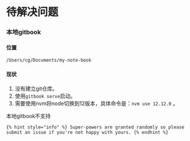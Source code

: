 # 待解决问题

### 本地gitbook

#### 位置

```text
/Users/cg/Documents/my-note-book
```

#### 现状

1. 没有建立git仓库。
2. 使用`gitbook serve`启动。
3. 需要使用nvm将node切换到12版本，具体命令是：`nvm use 12.12.0` 。

本地gitbook不支持 

```text
{% hint style="info" %} Super-powers are granted randomly so please submit an issue if you're not happy with yours. {% endhint %}
```

